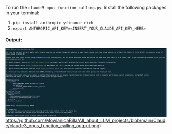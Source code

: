 To run the `claude3_opus_function_calling.py`:
Install the following packages in your terminal:
1. `pip install anthropic yfinance rich`
2. `export ANTHROPIC_API_KEY=<INSERT_YOUR_CLAUDE_API_KEY_HERE>`

#### Output:
![](https://github.com/MowlanicaBilla/All_about_LLM_projects/blob/main/Claude/claude3_opus_function_calling_output.png)https://github.com/MowlanicaBilla/All_about_LLM_projects/blob/main/Claude/claude3_opus_function_calling_output.png)

